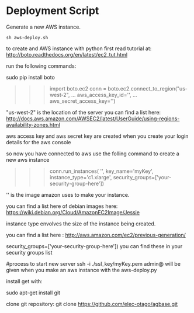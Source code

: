 # Deployment Script

Generate a new AWS instance.

    sh aws-deploy.sh
    

to create and AWS instance with python
first read tutorial at: http://boto.readthedocs.org/en/latest/ec2_tut.html

run the following commands:

sudo pip install boto

>>> import boto.ec2
>>> conn = boto.ec2.connect_to_region("us-west-2",
...    aws_access_key_id='<aws access key>',
...    aws_secret_access_key='<aws secret key>')

"us-west-2" is the location of the server you can find a list here: 
http://docs.aws.amazon.com/AWSEC2/latest/UserGuide/using-regions-availability-zones.html

aws access key and aws secret key are created when you create your login details for the aws console

so now you have connected to aws use the folling command to create a new aws instance

>>> conn.run_instances(
        '<ami-image-id>',
        key_name='myKey',
        instance_type='c1.xlarge',
        security_groups=['your-security-group-here'])

'<ami-image-id>' is the image amazon uses to make your instance.

you can find a list here of debian images here:
https://wiki.debian.org/Cloud/AmazonEC2Image/Jessie

instance type envolves the size of the instance being created.

you can find a list here :
http://aws.amazon.com/ec2/previous-generation/

security_groups=['your-security-group-here']) you can find these in your security groups list

#process to start new server
ssh -i ./ssl_key/myKey.pem admin@<ipaddress>
<ipaddress> will be given when you make an aws instance with the aws-deploy.py

install get with:

sudo apt-get install git

clone git repository:
git clone https://github.com/elec-otago/agbase.git
